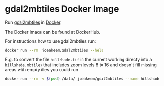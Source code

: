 # gdal2mbtiles Docker Image

Run [gdal2mbtiles](https://github.com/ecometrica/gdal2mbtiles) in [Docker](https://www.docker.com/).

The Docker image can be found at DockerHub.

For instructions how to use gdal2mbtiles run:

```bash
docker run --rm  joeakeem/gdal2mbtiles --help
```

E.g. to convert the file `hillshade.tif` in the current working directy into a `hillshade.mbtiles` that
includes zoom levels 8 to 16 and doesn't fill missing areas with empty tiles you could run

```bash
docker run --rm -v $(pwd):/data/ joeakeem/gdal2mbtiles --name hillshade --min-resolution 8 --max-resolution 16 --no-fill-borders /data/hillshade.tif /data/hillshade.mbtiles
```